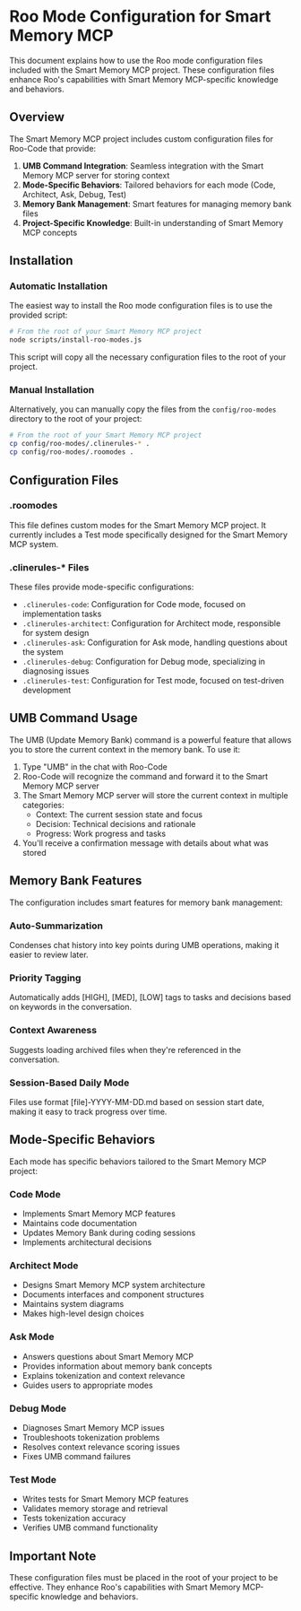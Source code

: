 # Roo Mode Configuration for Smart Memory MCP

This document explains how to use the Roo mode configuration files included with the Smart Memory MCP project. These configuration files enhance Roo's capabilities with Smart Memory MCP-specific knowledge and behaviors.

## Overview

The Smart Memory MCP project includes custom configuration files for Roo-Code that provide:

1. **UMB Command Integration**: Seamless integration with the Smart Memory MCP server for storing context
2. **Mode-Specific Behaviors**: Tailored behaviors for each mode (Code, Architect, Ask, Debug, Test)
3. **Memory Bank Management**: Smart features for managing memory bank files
4. **Project-Specific Knowledge**: Built-in understanding of Smart Memory MCP concepts

## Installation

### Automatic Installation

The easiest way to install the Roo mode configuration files is to use the provided script:

```bash
# From the root of your Smart Memory MCP project
node scripts/install-roo-modes.js
```

This script will copy all the necessary configuration files to the root of your project.

### Manual Installation

Alternatively, you can manually copy the files from the `config/roo-modes` directory to the root of your project:

```bash
# From the root of your Smart Memory MCP project
cp config/roo-modes/.clinerules-* .
cp config/roo-modes/.roomodes .
```

## Configuration Files

### .roomodes

This file defines custom modes for the Smart Memory MCP project. It currently includes a Test mode specifically designed for the Smart Memory MCP system.

### .clinerules-* Files

These files provide mode-specific configurations:

- `.clinerules-code`: Configuration for Code mode, focused on implementation tasks
- `.clinerules-architect`: Configuration for Architect mode, responsible for system design
- `.clinerules-ask`: Configuration for Ask mode, handling questions about the system
- `.clinerules-debug`: Configuration for Debug mode, specializing in diagnosing issues
- `.clinerules-test`: Configuration for Test mode, focused on test-driven development

## UMB Command Usage

The UMB (Update Memory Bank) command is a powerful feature that allows you to store the current context in the memory bank. To use it:

1. Type "UMB" in the chat with Roo-Code
2. Roo-Code will recognize the command and forward it to the Smart Memory MCP server
3. The Smart Memory MCP server will store the current context in multiple categories:
   - Context: The current session state and focus
   - Decision: Technical decisions and rationale
   - Progress: Work progress and tasks
4. You'll receive a confirmation message with details about what was stored

## Memory Bank Features

The configuration includes smart features for memory bank management:

### Auto-Summarization
Condenses chat history into key points during UMB operations, making it easier to review later.

### Priority Tagging
Automatically adds [HIGH], [MED], [LOW] tags to tasks and decisions based on keywords in the conversation.

### Context Awareness
Suggests loading archived files when they're referenced in the conversation.

### Session-Based Daily Mode
Files use format [file]-YYYY-MM-DD.md based on session start date, making it easy to track progress over time.

## Mode-Specific Behaviors

Each mode has specific behaviors tailored to the Smart Memory MCP project:

### Code Mode
- Implements Smart Memory MCP features
- Maintains code documentation
- Updates Memory Bank during coding sessions
- Implements architectural decisions

### Architect Mode
- Designs Smart Memory MCP system architecture
- Documents interfaces and component structures
- Maintains system diagrams
- Makes high-level design choices

### Ask Mode
- Answers questions about Smart Memory MCP
- Provides information about memory bank concepts
- Explains tokenization and context relevance
- Guides users to appropriate modes

### Debug Mode
- Diagnoses Smart Memory MCP issues
- Troubleshoots tokenization problems
- Resolves context relevance scoring issues
- Fixes UMB command failures

### Test Mode
- Writes tests for Smart Memory MCP features
- Validates memory storage and retrieval
- Tests tokenization accuracy
- Verifies UMB command functionality

## Important Note

These configuration files must be placed in the root of your project to be effective. They enhance Roo's capabilities with Smart Memory MCP-specific knowledge and behaviors.